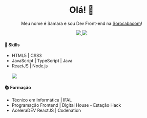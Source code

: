 <h1 align="center">
  Olá! 👋 
  <br />  
</h1>
<p align="center">Meu nome é Samara e sou Dev Front-end na <a href="https://sorocabacom.com.br/">Sorocabacom</a>!</>
<p align="center">
  <a href="mailto:ferreirasamara.sf@gmail.com" alt="Gmail">
   <img src="https://img.shields.io/badge/ferreirasamara.sf@gmail.com-F74141?style=for-the-badge&logoColor=white&logo=gmail&link=mailto:ferreirasamara.sf@gmail.com" /> 
  </a>

  <a href="https://www.linkedin.com/in/samarafer" alt="Linkedin">
    <img src="https://img.shields.io/badge/Samara%20Ferreira-0e76a8?style=for-the-badge&logo=Linkedin&link=https://www.linkedin.com/in/samarafer" />
  </a>
</p>

<h4>🚀 Skills</h4>
<ul>
    <li> HTML5 | CSS3 </li>
    <li> JavaScript | TypeScript | Java</li>
    <li> ReactJS | Node.js</li>
    <br>
    <img align="center" src="https://github-readme-stats.vercel.app/api/top-langs/?username=samaraferreira&show_icons=true&layout=compact" />
</ul>

<h4>📚 Formação</h4>
<ul>
    <li> Técnico em Informática | IFAL</li>
    <li> Programação Frontend | Digital House - Estação Hack</li>
    <li> AceleraDEV ReactJS | Codenation</li>
</ul>
